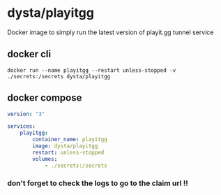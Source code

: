 # dysta/playitgg
Docker image to simply run the latest version of playit.gg tunnel service

## docker cli
```docker
docker run --name playitgg --restart unless-stopped -v ./secrets:/secrets dysta/playitgg
```

## docker compose
```yaml
version: "3"

services:
    playitgg:
        container_name: playitgg
        image: dysta/playitgg
        restart: unless-stopped
        volumes:
            - ./secrets:/secrets
```

### don't forget to check the logs to go to the claim url !!
